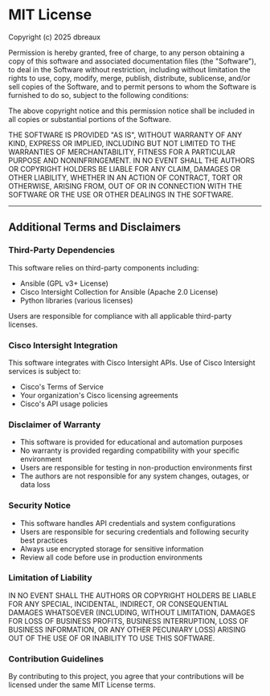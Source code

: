 # MIT License

Copyright (c) 2025 dbreaux

Permission is hereby granted, free of charge, to any person obtaining a copy
of this software and associated documentation files (the "Software"), to deal
in the Software without restriction, including without limitation the rights
to use, copy, modify, merge, publish, distribute, sublicense, and/or sell
copies of the Software, and to permit persons to whom the Software is
furnished to do so, subject to the following conditions:

The above copyright notice and this permission notice shall be included in all
copies or substantial portions of the Software.

THE SOFTWARE IS PROVIDED "AS IS", WITHOUT WARRANTY OF ANY KIND, EXPRESS OR
IMPLIED, INCLUDING BUT NOT LIMITED TO THE WARRANTIES OF MERCHANTABILITY,
FITNESS FOR A PARTICULAR PURPOSE AND NONINFRINGEMENT. IN NO EVENT SHALL THE
AUTHORS OR COPYRIGHT HOLDERS BE LIABLE FOR ANY CLAIM, DAMAGES OR OTHER
LIABILITY, WHETHER IN AN ACTION OF CONTRACT, TORT OR OTHERWISE, ARISING FROM,
OUT OF OR IN CONNECTION WITH THE SOFTWARE OR THE USE OR OTHER DEALINGS IN THE
SOFTWARE.

---

## Additional Terms and Disclaimers

### Third-Party Dependencies
This software relies on third-party components including:
- Ansible (GPL v3+ License)
- Cisco Intersight Collection for Ansible (Apache 2.0 License)
- Python libraries (various licenses)

Users are responsible for compliance with all applicable third-party licenses.

### Cisco Intersight Integration
This software integrates with Cisco Intersight APIs. Use of Cisco Intersight services is subject to:
- Cisco's Terms of Service
- Your organization's Cisco licensing agreements
- Cisco's API usage policies

### Disclaimer of Warranty
- This software is provided for educational and automation purposes
- No warranty is provided regarding compatibility with your specific environment
- Users are responsible for testing in non-production environments first
- The authors are not responsible for any system changes, outages, or data loss

### Security Notice
- This software handles API credentials and system configurations
- Users are responsible for securing credentials and following security best practices
- Always use encrypted storage for sensitive information
- Review all code before use in production environments

### Limitation of Liability
IN NO EVENT SHALL THE AUTHORS OR COPYRIGHT HOLDERS BE LIABLE FOR ANY SPECIAL, INCIDENTAL, INDIRECT, OR CONSEQUENTIAL DAMAGES WHATSOEVER (INCLUDING, WITHOUT LIMITATION, DAMAGES FOR LOSS OF BUSINESS PROFITS, BUSINESS INTERRUPTION, LOSS OF BUSINESS INFORMATION, OR ANY OTHER PECUNIARY LOSS) ARISING OUT OF THE USE OF OR INABILITY TO USE THIS SOFTWARE.

### Contribution Guidelines
By contributing to this project, you agree that your contributions will be licensed under the same MIT License terms.

